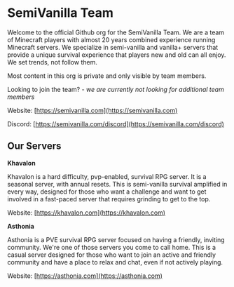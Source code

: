 # SemiVanilla Team

Welcome to the official Github org for the SemiVanilla Team. We are a team of Minecraft players with almost 20 years combined experience running Minecraft servers. We specialize in semi-vanilla and vanilla+ servers that provide a unique survival experience that players new and old can all enjoy. We set trends, not follow them.

Most content in this org is private and only visible by team members.

Looking to join the team? - _we are currently not looking for additional team members_

Website: [https://semivanilla.com](https://semivanilla.com)

Discord: [https://semivanilla.com/discord](https://semivanilla.com/discord)

## Our Servers

**Khavalon**

Khavalon is a hard difficulty, pvp-enabled, survival RPG server. It is a seasonal server, with annual resets. This is semi-vanilla survival amplified in every way, designed for those who want a challenge and want to get involved in a fast-paced server that requires grinding to get to the top.

Website: [https://khavalon.com](https://khavalon.com)

**Asthonia**

Asthonia is a PVE survival RPG server focused on having a friendly, inviting community. We're one of those servers you come to call home. This is a casual server designed for those who want to join an active and friendly community and have a place to relax and chat, even if not actively playing.

Website: [https://asthonia.com](https://asthonia.com)
